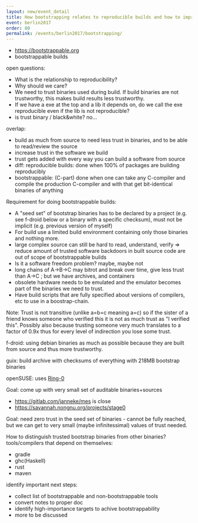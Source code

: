 ```yaml
---
layout: new/event_detail
title: How bootstrapping relates to reproducible builds and how to improve it
event: berlin2017
order: 80
permalink: /events/berlin2017/bootstrapping/
---
```


* https://bootstrappable.org
* bootstrappable builds

open questions:

* What is the relationship to reproducibility?
* Why should we care?
* We need to trust binaries used during build. If build binaries are not trustworthy, this makes build results less trustworthy.
* If we have a exe at the top and a lib it depends on, do we call the exe reproducible even if the lib is not reproducible?
* is trust binary / black&white? no...

overlap:

* build as much from source to need less trust in binaries, and to be able to read/review the source
* increase trust in the software we build
* trust gets added with every way you can build a software from source
* diff: reproducible builds: done when 100% of packages are building reproducibly
* bootstrappable: (C-part) done when one can take any C-compiler and compile the production C-compiler and with that get bit-identical binaries of anything

Requirement for doing bootstrappable builds:

* A "seed set" of bootstrap binaries has to be declared by a project (e.g. see f-droid below or a binary with a specific checksum), must not be implicit (e.g. previous version of myself)
* For build use a limited build environment containing only those binaries and nothing more.
* large complex source can still be hard to read, understand, verify => reduce amount of trusted software
backdoors in built source code are out of scope of bootstrappable builds
* Is it a software freedom problem? maybe, maybe not
* long chains of A->B->C may bitrot and break over time, give less trust than A->C ; but we have archives, and containers
* obsolete hardware needs to be emulated and the emulator becomes part of the binaries we need to trust.
* Have build scripts that are fully specified about versions of compilers, etc to use in a boostrap-chain.

Note: Trust is not transitive (unlike a=b=c meaning a=c) so if the sister of a friend knows someone who verified this it is not as much trust as "I verified this". Possibly also because trusting someone very much translates to a factor of 0.9x thus for every level of indirection you lose some trust.

f-droid: using debian binaries as much as possible because they are built from source and thus more trustworthy.

guix: build archive with checksums of everything with 218MB bootstrap binaries

openSUSE: uses [Ring-0](https://build.opensuse.org/project/show/openSUSE:Factory:Rings:0-Bootstrap)

Goal: come up with very small set of auditable binaries+sources

* https://gitlab.com/janneke/mes is close
* https://savannah.nongnu.org/projects/stage0

Goal: need zero trust in the seed set of binaries - cannot be fully reached, but we can get to very small (maybe infinitessimal) values of trust needed.

How to distinguish trusted bootstrap binaries from other binaries?
tools/compilers that depend on themselves:
* gradle
* ghc(Haskell)
* rust
* maven

identify important next steps:
* collect list of bootstrappable and non-bootstrappable tools
* convert notes to proper doc
* identify high-importance targets to achive bootstrappability
* more to be discussed

